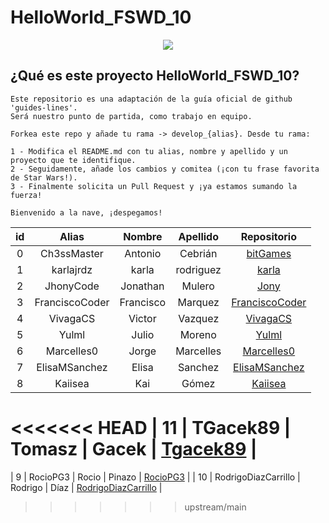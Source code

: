 # HelloWorld_FSWD_10

<p align="center">
    <img src="https://codespaceacademy.com/wp-content/uploads/2021/02/logo-negro.png" >	
</p>


## ¿Qué es este proyecto HelloWorld_FSWD_10?
```
Este repositorio es una adaptación de la guía oficial de github 'guides-lines'. 
Será nuestro punto de partida, como trabajo en equipo.

Forkea este repo y añade tu rama -> develop_{alias}. Desde tu rama:

1 - Modifica el README.md con tu alias, nombre y apellido y un proyecto que te identifique.
2 - Seguidamente, añade los cambios y comitea (¡con tu frase favorita de Star Wars!).
3 - Finalmente solicita un Pull Request y ¡ya estamos sumando la fuerza!

Bienvenido a la nave, ¡despegamos!
```

|  id   |     Alias      |  Nombre   | Apellido  |                     Repositorio                     |
| :---: | :------------: | :-------: | :-------: | :-------------------------------------------------: |
|   0   |  Ch3ssMaster   |  Antonio  |  Cebrián  | [bitGames](https://github.com/Ch3ssMaster/bitgames) |
|   1   |   karlajrdz    |   karla   | rodriguez |        [karla](https://github.com/karlajrdz)        |
|   2   |   JhonyCode    | Jonathan  |  Mulero   |        [Jony](https://github.com/JhonyCode)         |
|   3   | FranciscoCoder | Francisco |  Marquez  | [FranciscoCoder](https://github.com/FranciscoCoder) |
|   4   |    VivagaCS    |  Victor   |  Vazquez  |       [VivagaCS](https://github.com/VivagaCS)       |
|   5   |     Yulml      |   Julio   |  Moreno   |          [Yulml](https://github.com/Yulml)          |
|   6   |   Marcelles0   |   Jorge   | Marcelles |     [Marcelles0](https://github.com/Marcelles0)     |
|   7   | ElisaMSanchez  |   Elisa   |  Sanchez  |   [ElisaMSanchez](https://github.com/Marcelles0)    |
|   8   |    Kaiisea     |    Kai    |   Gómez   |        [Kaiisea](https://github.com/Kaiisea)        |
<<<<<<< HEAD
|  11   |   TGacek89     |  Tomasz   |   Gacek   |        [Tgacek89](https://github.com/TGacek89)      |
=======
| 9 | RocioPG3 | Rocio  | Pinazo | [RocioPG3](https://github.com/RocioPG3) |
| 10 | RodrigoDiazCarrillo | Rodrigo | Díaz | [RodrigoDiazCarrillo](https://github.com/RodrigoDiazCarrillo) |
>>>>>>> upstream/main
